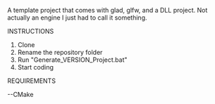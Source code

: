 A template project that comes with glad, glfw, and a DLL project. Not actually an engine I just had to call it something.

INSTRUCTIONS
1. Clone
2. Rename the repository folder
3. Run "Generate_VERSION_Project.bat"
4. Start coding

REQUIREMENTS

--CMake